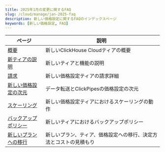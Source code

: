 ```yaml
---
title: 2025年1月の変更に関するFAQ
slug: /cloud/manage/jan-2025-faq
description: 新しい価格設定に関するFAQのインデックスページ
keywords: [新しい価格設定, FAQ]
---
```


<!-- 
以下の目次は https://github.com/ClickHouse/clickhouse-docs/blob/main/scripts/autogenerate-table-of-contents.sh
によって、YAMLフロントマターのフィールドであるtitle, slug, descriptionから自動生成されています。 
目次に誤りを見つけた場合は、直接ファイルのフロントマターを編集してください。
-->
| ページ | 説明 |
|-----|-----|
| [概要](/docs/cloud/manage/jan-2025-faq/summary) | 新しいClickHouse Cloudティアの概要 |
| [新ティアの説明](/docs/cloud/manage/jan-2025-faq/new-tiers) | 新しいティアと機能の説明 |
| [請求](/docs/cloud/manage/jan-2025-faq/billing) | 新しい価格設定ティアの請求詳細 |
| [新しい価格設定の次元](/docs/cloud/manage/jan-2025-faq/pricing-dimensions) | データ転送とClickPipesの価格設定の次元 |
| [スケーリング](/docs/cloud/manage/jan-2025-faq/scaling) | 新しい価格設定ティアにおけるスケーリングの動作 |
| [バックアップポリシー](/docs/cloud/manage/jan-2025-faq/backup) | 新しいティアにおけるバックアップポリシー |
| [新しいプランへの移行](/docs/cloud/manage/jan-2025-faq/plan-migrations) | 新しいプラン、ティア、価格設定への移行、決定方法とコストの見積もり |
